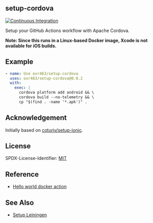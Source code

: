## setup-cordova

[![Continuous Integration](https://github.com/oxr463/setup-cordova/workflows/Continuous%20Integration/badge.svg)](https://github.com/oxr463/setup-cordova/actions)

Setup your GitHub Actions workflow with Apache Cordova.

**Note: Since this runs in a Linux-based Docker image, Xcode is not available for iOS builds.**

## Example

```yaml
- name: Use oxr463/setup-cordova
  uses: oxr463/setup-cordova@0.0.2
  with:
    exec: |
      cordova platform add android && \
      cordova build --no-telemetry && \
      cp "$(find . -name '*.apk')" .
```

## Acknowledgement

Initially based on [coturiv/setup-ionic](https://github.com/coturiv/setup-ionic).

## License

SPDX-License-Identifier: [MIT](LICENSE)

## Reference

- [Hello world docker action](https://github.com/actions/hello-world-docker-action)

## See Also

- [Setup Leiningen](https://github.com/oxr463/setup-leiningen)
